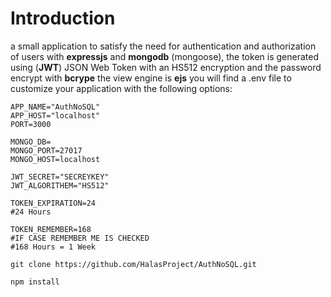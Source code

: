 # Introduction

a small application to satisfy the need for authentication and authorization of users with **expressjs** and **mongodb** (mongoose), the token is generated using (**JWT**) JSON Web Token with an HS512 encryption and the password encrypt with **bcrype** the view engine is **ejs** you will find  a .env file to customize your application with the following options:

```
APP_NAME="AuthNoSQL"
APP_HOST="localhost"
PORT=3000

MONGO_DB=
MONGO_PORT=27017
MONGO_HOST=localhost

JWT_SECRET="SECREYKEY"
JWT_ALGORITHEM="HS512"

TOKEN_EXPIRATION=24
#24 Hours

TOKEN_REMEMBER=168
#IF CASE REMEMBER ME IS CHECKED
#168 Hours = 1 Week
```

```
git clone https://github.com/HalasProject/AuthNoSQL.git
```

```
npm install
```